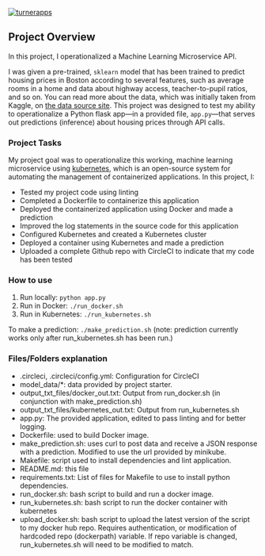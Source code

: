 [![turnerapps](https://circleci.com/gh/turnerapps/Operationalize_Machine_Learning.svg?style=svg)](https://circleci.com/gh/turnerapps/Operationalize_Machine_Learning)

## Project Overview

In this project, I operationalized a Machine Learning Microservice API. 

I was given a pre-trained, `sklearn` model that has been trained to predict housing prices in Boston according to several features, such as average rooms in a home and data about highway access, teacher-to-pupil ratios, and so on. You can read more about the data, which was initially taken from Kaggle, on [the data source site](https://www.kaggle.com/c/boston-housing). This project was designed to test my ability to operationalize a Python flask app—in a provided file, `app.py`—that serves out predictions (inference) about housing prices through API calls.

### Project Tasks

My project goal was to operationalize this working, machine learning microservice using [kubernetes](https://kubernetes.io/), which is an open-source system for automating the management of containerized applications. In this project, I:
* Tested my project code using linting
* Completed a Dockerfile to containerize this application
* Deployed the containerized application using Docker and made a prediction
* Improved the log statements in the source code for this application
* Configured Kubernetes and created a Kubernetes cluster
* Deployed a container using Kubernetes and made a prediction
* Uploaded a complete Github repo with CircleCI to indicate that my code has been tested



### How to use
1. Run locally: `python app.py`
2. Run in Docker:  `./run_docker.sh`
3. Run in Kubernetes:  `./run_kubernetes.sh`

To make a prediction: `./make_prediction.sh`
(note: prediction currently works only after run_kubernetes.sh has been run.)

### Files/Folders explanation
* .circleci, .circleci/config.yml: Configuration for CircleCI
* model_data/*: data provided by project starter.
* output_txt_files/docker_out.txt: Output from run_docker.sh (in conjunction with make_prediction.sh)
* output_txt_files/kubernetes_out.txt: Output from run_kubernetes.sh
* app.py<i></i>: The provided application, edited to pass linting and for better logging.
* Dockerfile: used to build Docker image.
* make_prediction.sh: uses curl to post data and receive a JSON response with a prediction. Modified to use the url provided by minikube.
* Makefile: script used to install dependencies and lint application.
* README.md<i></i>: this file
* requirements.txt: List of files for Makefile to use to install python dependencies.
* run_docker.sh: bash script to build and run a docker image.
* run_kubernetes.sh: bash script to run the docker container with kubernetes
* upload_docker.sh: bash script to upload the latest version of the script to my docker hub repo. Requires authentication, or modification of hardcoded repo (dockerpath) variable. If repo variable is changed, run_kubernetes.sh will need to be modified to match.